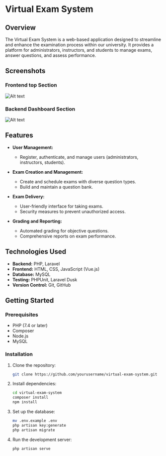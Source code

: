 # Virtual Exam System

<!---[![License](https://img.shields.io/badge/License-MIT-blue.svg)](LICENSE)-->
<!---[![GitHub Issues](https://img.shields.io/github/issues/ikramulhasan1/virtual-exam-system)](https://github.com/ikramulhasan1/Exam-System.git)-->
<!---[![GitHub Pull Requests](https://img.shields.io/github/issues-pr/yourusername/virtual-exam-system)](https://github.com/yourusername/virtual-exam-system/pulls)-->


<!-- Add a brief project description and an optional logo -->

## Overview

The Virtual Exam System is a web-based application designed to streamline and enhance the examination process within our university. It provides a platform for administrators, instructors, and students to manage exams, answer questions, and assess performance.

<!-- Add any relevant screenshots, images, or GIFs -->

## Screenshots
### Frontend top Section
![Alt text](https://pbs.twimg.com/media/GD09LokboAAbqJC?format=jpg&name=900x900)

### Backend Dashboard Section
![Alt text](https://pbs.twimg.com/media/GD06xrWaAAAsfUd?format=jpg&name=900x900)

## Features

- **User Management:**
  - Register, authenticate, and manage users (administrators, instructors, students).

- **Exam Creation and Management:**
  - Create and schedule exams with diverse question types.
  - Build and maintain a question bank.

- **Exam Delivery:**
  - User-friendly interface for taking exams.
  - Security measures to prevent unauthorized access.

- **Grading and Reporting:**
  - Automated grading for objective questions.
  - Comprehensive reports on exam performance.

## Technologies Used

- **Backend:** PHP, Laravel
- **Frontend:** HTML, CSS, JavaScript (Vue.js)
- **Database:** MySQL
- **Testing:** PHPUnit, Laravel Dusk
- **Version Control:** Git, GitHub

## Getting Started

### Prerequisites

- PHP (7.4 or later)
- Composer
- Node.js
- MySQL

### Installation

1. Clone the repository:
   ```bash
   git clone https://github.com/yourusername/virtual-exam-system.git

2. Install dependencies:
   ```bash
   cd virtual-exam-system
   composer install
   npm install

3. Set up the database:
   ```bash
   mv .env.example .env
   php artisan key:generate
   php artisan migrate

4. Run the development server:
   ```bash
   php artisan serve
   

